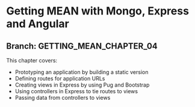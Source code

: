 # Getting MEAN with Mongo, Express and Angular

## Branch: GETTING_MEAN_CHAPTER_04

This chapter covers:
* Prototyping an application by building a static version
* Defining routes for application URLs
* Creating views in Express by using Pug and Bootstrap
* Using controllers in Express to tie routes to views
* Passing data from controllers to views

